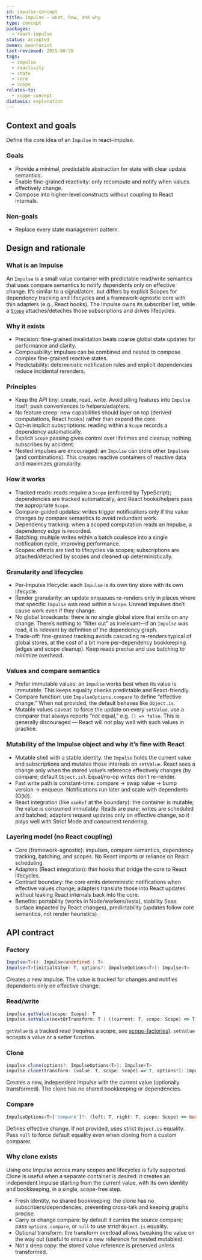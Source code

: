 ```yaml
---
id: impulse-concept
title: Impulse — what, how, and why
type: concept
packages:
  - react-impulse
status: accepted
owner: owanturist
last-reviewed: 2025-08-28
tags:
  - impulse
  - reactivity
  - state
  - core
  - scope
relates-to:
  - scope-concept
diataxis: explanation
---
```


## Context and goals

Define the core idea of an `Impulse` in react-impulse.

### Goals

- Provide a minimal, predictable abstraction for state with clear update semantics.
- Enable fine-grained reactivity: only recompute and notify when values effectively change.
- Compose into higher-level constructs without coupling to React internals.

### Non-goals

- Replace every state management pattern.

## Design and rationale

### What is an Impulse

An `Impulse` is a small value container with predictable read/write semantics that uses compare semantics to notify dependents only on effective change. It’s similar to a signal/atom, but differs by explicit Scopes for dependency tracking and lifecycles and a framework‑agnostic core with thin adapters (e.g., React hooks). The Impulse owns its subscriber list, while a [`Scope`](./scope-concept.md) attaches/detaches those subscriptions and drives lifecycles.

### Why it exists

- Precision: fine-grained invalidation beats coarse global state updates for performance and clarity.
- Composability: impulses can be combined and nested to compose complex fine-grained reactive states.
- Predictability: deterministic notification rules and explicit dependencies reduce incidental rerenders.

### Principles

- Keep the API tiny: create, read, write. Avoid piling features into `Impulse` itself; push conveniences to helpers/adapters.
- No feature creep: new capabilities should layer on top (derived computations, React hooks) rather than expand the core.
- Opt-in implicit subscriptions: reading within a `Scope` records a dependency automatically.
- Explicit `Scope` passing gives control over lifetimes and cleanup; nothing subscribes by accident.
- Nested impulses are encouraged: an `Impulse` can store other `Impulse`s (and combinations). This creates reactive containers of reactive data and maximizes granularity.

### How it works

- Tracked reads: reads require a `Scope` (enforced by TypeScript); dependencies are tracked automatically, and React hooks/helpers pass the appropriate `Scope`.
- Compare-guided updates: writes trigger notifications only if the value changes by compare semantics to avoid redundant work.
- Dependency tracking: when a scoped computation reads an Impulse, a dependency edge is recorded.
- Batching: multiple writes within a batch coalesce into a single notification cycle, improving performance.
- Scopes: effects are tied to lifecycles via scopes; subscriptions are attached/detached by scopes and cleaned up deterministically.

### Granularity and lifecycles

- Per-Impulse lifecycle: each `Impulse` is its own tiny store with its own lifecycle.
- Render granularity: an update enqueues re-renders only in places where that specific `Impulse` was read within a `Scope`. Unread impulses don’t cause work even if they change.
- No global broadcasts: there is no single global store that emits on any change. There’s nothing to “filter out” as irrelevant—if an `Impulse` was read, it is relevant by definition of the dependency graph.
- Trade-off: fine-grained tracking avoids cascading re-renders typical of global stores, at the cost of a bit more per-dependency bookkeeping (edges and scope cleanup). Keep reads precise and use batching to minimize overhead.

### Values and compare semantics

- Prefer immutable values: an `Impulse` works best when its value is immutable. This keeps equality checks predictable and React-friendly.
- Compare function: use `ImpulseOptions.compare` to define “effective change.” When not provided, the default behaves like `Object.is`.
- Mutable values caveat: to force the update on every `setValue`, use a comparer that always reports “not equal,” e.g. `() => false`. This is generally discouraged — React will not play well with such values in practice.

### Mutability of the Impulse object and why it’s fine with React

- Mutable shell with a stable identity: the `Impulse` holds the current value and subscriptions and mutates those internals on `setValue`. React sees a change only when the stored value’s reference effectively changes (by compare; default `Object.is`). Equal/no-op writes don’t re-render.
- Fast write path is constant-time: compare → swap value → bump version → enqueue. Notifications run later and scale with dependents (O(k)).
- React integration (like `useRef` at the boundary): the container is mutable; the value is consumed immutably. Reads are pure; writes are scheduled and batched; adapters request updates only on effective change, so it plays well with Strict Mode and concurrent rendering.

### Layering model (no React coupling)

- Core (framework-agnostic): impulses, compare semantics, dependency tracking, batching, and scopes. No React imports or reliance on React scheduling.
- Adapters (React integration): thin hooks that bridge the core to React lifecycles.
- Contract boundary: the core emits deterministic notifications when effective values change; adapters translate those into React updates without leaking React internals back into the core.
- Benefits: portability (works in Node/workers/tests), stability (less surface impacted by React changes), predictability (updates follow core semantics, not render heuristics).

## API contract

### Factory

```ts
Impulse<T>(): Impulse<undefined | T>
Impulse<T>(initialValue: T, options?: ImpulseOptions<T>): Impulse<T>
```

Creates a new impulse. The value is tracked for changes and notifies dependents only on effective change.

### Read/write

```ts
impulse.getValue(scope: Scope): T
impulse.setValue(nextOrTransform: T | ((current: T, scope: Scope) => T)): void
```

`getValue` is a tracked read (requires a scope, see [scope-factories](./scope-factories.md)). `setValue` accepts a value or a setter function.

### Clone

```ts
impulse.clone(options?: ImpulseOptions<T>): Impulse<T>
impulse.clone(transform: (value: T, scope: Scope) => T, options?): Impulse<T>
```

Creates a new, independent impulse with the current value (optionally transformed). The clone has no shared bookkeeping or dependencies.

### Compare

```ts
ImpulseOptions<T>['compare']?: (left: T, right: T, scope: Scope) => boolean
```

Defines effective change. If not provided, uses strict `Object.is` equality. Pass `null` to force default equality even when cloning from a custom comparer.

### Why clone exists

Using one Impulse across many scopes and lifecycles is fully supported. Clone is useful when a separate container is desired: it creates an independent Impulse starting from the current value, with its own identity and bookkeeping, in a single, scope-free step.

- Fresh identity, no shared bookkeeping: the clone has no subscribers/dependencies, preventing cross-talk and keeping graphs precise.
- Carry or change compare: by default it carries the source compare; pass `options.compare`, or `null` to use strict `Object.is` equality.
- Optional transform: the transform overload allows tweaking the value on the way out (useful to ensure a new reference for nested mutables).
- Not a deep copy: the stored value reference is preserved unless transformed.
